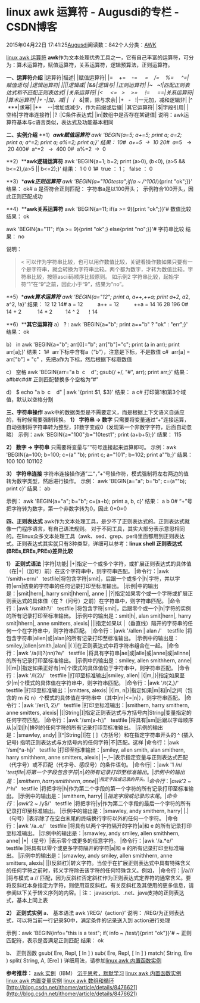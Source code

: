 
# linux awk 运算符 - Augusdi的专栏 - CSDN博客


2015年04月22日 17:41:25[Augusdi](https://me.csdn.net/Augusdi)阅读数：842个人分类：[AWK																](https://blog.csdn.net/Augusdi/article/category/2602913)


[linux awk 运算符](http://blog.csdn.net/ithomer/article/details/8476621)
**awk**作为文本处理优秀工具之一，它有自己丰富的运算符，可分为：算术运算符，赋值运算符，关系运算符，逻辑预算法，正则运算符。

**一、运算符介绍**
|运算符|描述|
|赋值运算符|
|=    +=    -=     *=    /=    %=     ^=|赋值语句|
|逻辑运算符|
||||逻辑或|
|&&|逻辑与|
|正则运算符|
|~   ~!|匹配正则表达式和不匹配正则表达式|
|关系运算符|
|<     <=   >    >=     !=     ==|关系运算符|
|算术运算符|
|+ -|加，减|
|*   /   &|乘，除与求余|
|+   -   !|一元加，减和逻辑非|
|^  ***|求幂|
|++    --|增加或减少，作为前缀或后缀|
|其它运算符|
|$|字段引用|
|空格|字符串连接符|
|? :|C条件表达式|
|in|数组中是否存在某键值|
说明：awk运算符基本与c语言类似，表达式及功能基本相同

**二、实例介绍**
**1）****awk赋值运算符**
awk 'BEGIN{a=5; a+=5; print a; a*=2; print a; a^=2; print a; a%=2; print a;}'
结果：
10\#  a+=5  ->  10
20\#  a*=5   ->  20
400\#  a^=2   ->  400
0\#  a%=2  ->  0

**2）****awk逻辑运算符**
awk 'BEGIN{a=1; b=2; print (a>0), (b<0), (a>5 && b<=2),(a>5 || b<=2);}'
结果：
1 0 0 1\#  true ： 1；  false ： 0

**3）****awk正则运算符**
awk 'BEGIN{a="100testa";if(a ~ /^100*/){print "ok";}}'
结果：
ok\# a 是否符合正则匹配： 字符串a是以100开头；  示例符合100开头，因此正则匹配成功

**4）****awk关系运算符**
awk 'BEGIN{a=11; if(a >= 9){print "ok";}}'\# 数值比较
结果：
ok

awk 'BEGIN{a="11"; if(a >= 9){print "ok";} else{print "no";}}'\# 字符串比较
结果：
no

说明：
> < 可以作为字符串比较，也可以用作数值比较，关键看操作数如果只要有一个是字符串，就会转换为字符串比较。两个都为数字，才转为数值比较。字符串比较，按照ascii码顺序比较原则。
如示例2 字符串比较，起始字符“1”在“9“之前，因此小于“9”，结果为“no”。

**5）****awk算术运算符**
awk 'BEGIN{a="12"; print a, a++,++a; print a+2, a*2, a^2, !a}'
结果：
12 12 14\# a = 12          a++ = 12          ++a = 14
16 28 196 0\# 14 + 2           14 * 2         14 ^ 2     ！14

**6）****其它运算符**
a） ? :
awk 'BEGIN{a="b"; print a=="b" ? "ok" : "err";}'
结果：
ok

b） in
awk 'BEGIN{a="b"; arr[0]="b"; arr["b"]="c"; print (a in arr); print arr[a];}'
结果：
1\#  arr下标中含有a（“b”），注意是下标，不是数值
c\#  arr[a] = arr["b"] = "c" ，先把a作为下标，然后根据下标取数值

c） 空格
awk 'BEGIN{arr="a b  c    d"; gsub(/ +/, "\#", arr); print arr;}'
结果：
a\#b\#c\#d\# 正则匹配替换多个空格为“\#”

d） $
echo "a b  c    d" | awk '{print $1, $3}'
结果：
a c\# 打印第1和第3个域值，默认以空格分割


**三、字符串操作**
awk中的数据类型是不需要定义，而是根据上下文语义自适应的，有时候需要强制转换。
**1） 字符串 -> 数字**
只需要将变量通过”+”连接运算，自动强制将字符串转为整型，非数字变成0（发现第一个非数字字符，后面自动忽略）
示例：awk 'BEGIN{a="100";b="10test1"; print (a+b+5);}'
结果： 115

**2） 数字 -> 字符串**
只需要将变量与””符号连接起来运算即可。
示例：awk 'BEGIN{a=100; b=100; c=(a" "b); print c; a="101"; b=102; print a""b;}'
结果：
100 100
101102

**3） 字符串连接**
字符串连接操作通”二“，”+”号操作符，模式强制将左右两边的值转为数字类型，然后进行操作。
示例： awk 'BEGIN{a="a"; b="b"; c=(a""b); print c}'
结果： ab

示例： awk 'BEGIN{a="a"; b="b"; c=(a+b); print a, b, c}'
结果： a b 0\# “+”号把字符转为数字，第一个非数字转为0，因此 0+0=0

**四、正则表达式**
awk作为文本处理工具，是少不了正则表达式的。正则表达式就像一门程序语言，有自己语法规则。
对于不同工具，其实大部分表示意思相同的。在linux众多文本处理工具（awk、sed、grep、perl)里面都用到正则表达式。正则表达式其实就只有3种类型，详细可以参考：**linux shell 正则表达式(BREs,EREs,PREs)差异比较**

**1） 正则式语法**
|字符|功能|
|+|指定一个或多个字符，或扩展正则表达式的具体值（在|+|（加号）前）在这个字符串中，则字符串匹配。
|命令行：|awk '/smith+ern/'   testfile|将包含字符|smit|，后跟一个或多个|h|字符，并以字符|ern|结束的字符串的任何记录打印至标准输出。
|示例|中的输出是：|smit|hern|, harry smit|hhern|, anne
|
|?|指定如果零个或一个字符或扩展正则表达式的具体值（在 ?（问号）之前）在字符串中，则字符串匹配。
|命令行：|awk '/smith?/'   testfile
|将包含字符|smit|，后跟零个或一个|h|字符的实例的所有记录打印至标准输出。
|示例中的输出是：smit|h|, alan smit|hern|, harry smit|hhern|, anne smitters, alexis|
|||指定如果以 |（垂直线）隔开的字符串的任何一个在字符串中，则字符串匹配。
|命令行：|awk '/allen | alan /'    testfile
|将包含字符串|allen|或|alan|的所有记录打印至标准输出。
|示例中的输出是：smiley,|allen|smith,|alan|
|( )|在正则表达式中将字符串组合在一起。
|命令行：|awk '/a(ll)?(nn)?e/'   testfile
|将具有字符串|ae|或|alle|或|anne|或|allnne|的所有记录打印至标准输出。
|示例中的输出是：smiley, allen smithhern, anne|
|{|m|}|指定如果正好有|m|个模式的具体值位于字符串中，则字符串匹配。
|命令行：|awk '/l{2}/'   testfile
|打印至标准输出|smiley, allen|
|{|m,|}|指定如果至少|m|个模式的具体值在字符串中，则字符串匹配。
|命令行：|awk '/t{2,}/'   testfile
|打印至标准输出：|smitters, alexis|
|{|m, n|}|指定如果|m|和|n|之间（包含的 m 和 n）个模式的具体值在字符串中（其中|m|<=|n|），则字符串匹配。
|命令行：|awk '/er{1, 2}/'   testfile
|打印至标准输出：|smithern, harry smithern, anne smitters, alexis|
|[|String|]|指定正则表达式与方括号内|String|变量指定的任何字符匹配。
|命令行：|awk '/sm[a-h]/'   testfile
|将具有|sm|后跟以字母顺序从|a|到|h|排列的任何字符的所有记录打印至标准输出。
|示例的输出是：|smawley, andy|
|[^|String|]|在 [ ]（方括号）和在指定字符串开头的 ^ (插入记号) 指明正则表达式与方括号内的任何字符|不|匹配。这样
|命令行：|awk '/sm[^a-h]/'   testfile
|打印至标准输出：|smiley, allen smith, alan smithern, harry smithhern, anne smitters, alexis|
|~,!~|表示指定变量与正则表达式匹配（代字号）或不匹配（代字号、感叹号）的条件语句。
|命令行|：|awk '$1 ~ /n/'   testfile
|将第一个字段包含字符|n|的所有记录打印至标准输出。
|示例中的输出是：|smithern, harry smithhern, anne|
|^|指定字段或记录的开头。
|命令行：|awk '$2 ~ /^h/'   testfile
|将把字符|h|作为第二个字段的第一个字符的所有记录打印至标准输出。
|示例中的输出是：|smithern, harry|
|$|指定字段或记录的末尾。
|命令行：|awk '$2 ~ /y$/'   testfile
|将把字符|y|作为第二个字段的最后一个字符的所有记录打印至标准输出。
|示例中的输出是：|smawley, andy smithern, harry|
|.|（句号）|表示除了在空白末尾的终端换行字符以外的任何一个字符。
|命令行：|awk '/a..e/'   testfile
|将具有以两个字符隔开的字符|a|和 e 的所有记录打印至标准输出。
|示例中的输出是：|smawley, andy smiley, allen smithhern, anne|
|*|（星号）|表示零个或更多的任意字符。
|命令行：|awk '/a.*e/'   testfile
|将具有以零个或更多字符隔开的字符|a|和 e 的所有记录打印至标准输出。
|示例中的输出是：|smawley, andy smiley, allen smithhern, anne smitters, alexis|
|\|(反斜杠)|转义字符。当位于在扩展正则表达式中具有特殊含义的任何字符之前时，转义字符除去该字符的任何特殊含义。例如，
|命令行：|/a\/\//
|将与模式 a // 匹配，因为反斜杠否定斜杠作为正则表达式定界符的通常含义。要将反斜杠本身指定为字符，则使用双反斜杠。有关反斜杠及其使用的更多信息，请参阅以下关于转义序列的内容。|
注： javascript、.net、java支持的正则表达式，基本上同上表

**2） 正则式实例**
a、 基本语法
awk ‘/REG/  {action}’
说明： /REG/为正则表达式，可以将当前一行记录$0中，满足条件的记录送入到 action进行处理

示例：awk 'BEGIN{info="this is a test"; if( info ~ /test/){print "ok"}}'\# ~ 正则匹配符，表示是否满足正则匹配
结果： ok

b、 正则函数
gsub( Ere, Repl, [ In ] )
sub( Ere, Repl, [ In ] )
match( String, Ere )
split( String, A, [Ere] )
详细用法，请参加[linux awk 内置函数实例](http://blog.csdn.net/sunboy_2050/article/details/8466007)



**参考推荐：**
[awk 实例](http://www.ibm.com/developerworks/cn/linux/shell/awk/awk-1/index.html)（IBM）
[沉于思考，默默学习](http://www.cnblogs.com/chengmo/tag/awk/)
[linux awk 内置函数实例](http://blog.csdn.net/sunboy_2050/article/details/8466007)
[linux awk 内置变量实例](http://blog.csdn.net/sunboy_2050/article/details/8477842)
[linux awk 数组和循环](http://blog.csdn.net/sunboy_2050/article/details/8478716)
[http://blog.csdn.net/ithomer/article/details/8476621](http://blog.csdn.net/ithomer/article/details/8476621)

